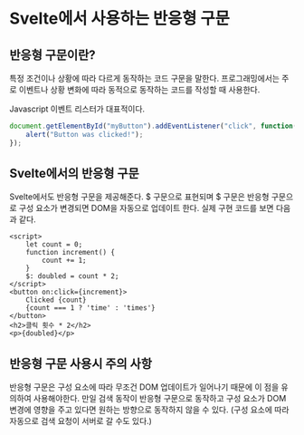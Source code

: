 # Svelte에서 사용하는 반응형 구문

## 반응형 구문이란? 

특정 조건이나 상황에 따라 다르게 동작하는 코드 구문을 말한다. 프로그래밍에서는 주로 이벤트나 상황 변화에 따라 동적으로 동작하는 코드를 작성할 때 사용한다.

Javascript 이벤트 리스터가 대표적이다.

```javascript
document.getElementById("myButton").addEventListener("click", function() {
    alert("Button was clicked!");
});
```

## Svelte에서의 반응형 구문

Svelte에서도 반응형 구문을 제공해준다. $ 구문으로 표현되며 $ 구문은 반응형 구문으로 구성 요소가 변경되면 DOM을 자동으로 업데이트 한다. 
실제 구현 코드를 보면 다음과 같다.

```svelte
<script>
	let count = 0;
	function increment() {
		count += 1;
	}
	$: doubled = count * 2;
</script>
<button on:click={increment}>
	Clicked {count}
	{count === 1 ? 'time' : 'times'}
</button>
<h2>클릭 횟수 * 2</h2>
<p>{doubled}</p>
```

## 반응형 구문 사용시 주의 사항

반응형 구문은 구성 요소에 따라 무조건 DOM 업데이트가 일어나기 때문에 이 점을 유의하여 사용해야한다. 만일 검색 동작이 반응형 구문으로 동작하고 구성 요소가 DOM 변경에 영향을 주고 있다면
원하는 방향으로 동작하지 않을 수 있다. (구성 요소에 따라 자동으로 검색 요청이 서버로 갈 수도 있다.)